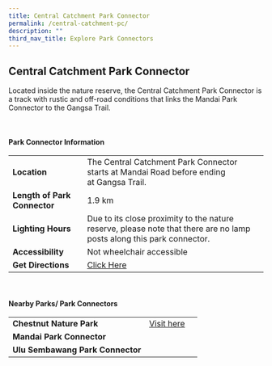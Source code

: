 ```yaml
---
title: Central Catchment Park Connector
permalink: /central-catchment-pc/
description: ""
third_nav_title: Explore Park Connectors
---
```

## Central Catchment Park Connector

Located inside the nature reserve, the Central Catchment Park Connector&nbsp;is a track with rustic and off-road conditions that links the Mandai Park Connector to the Gangsa Trail.

<br>

#### Park Connector Information

|  |  |  |
| -------- | -------- | -------- |
| **Location** | The Central Catchment Park Connector starts at&nbsp;Mandai Road&nbsp;before ending at&nbsp;Gangsa Trail. |  |
| **Length of Park Connector** | 1.9 km  |  |
| **Lighting Hours** | Due to its close proximity to the nature reserve, please note that there are no lamp posts along this park connector. | |
| **Accessibility** | Not wheelchair accessible | |
| **Get Directions** |  [Click Here](https://www.onemap.gov.sg/?lat=1.4053655&amp;lng=103.7783132) | |

<br>


#### Nearby Parks/ Park Connectors

|   |  |  |
| -------- | -------- | -------- |
| **Chestnut Nature Park** | [Visit here](https://www.nparks.gov.sg/gardens-parks-and-nature/parks-and-nature-reserves/chestnut-nature-park) | |
| **Mandai Park Connector** |||
| **Ulu Sembawang Park Connector** | | |